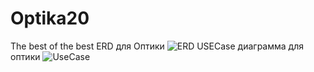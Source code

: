 # Optika20
The best of the best
ERD для Оптики
![ERD](https://github.com/KoshelevaOlga/Optika20/assets/126570872/8e6586b9-eb6e-4c03-9497-79dbc452e325)
USECase диаграмма для оптики
![UseCase](https://github.com/KoshelevaOlga/Optika20/assets/126570872/60e8e42d-8f90-4041-a1f4-b365a87a437d)
